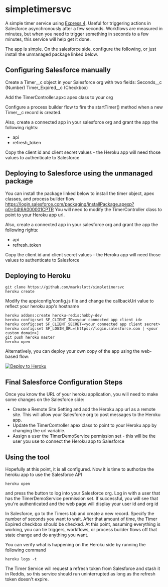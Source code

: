 # simpletimersvc

A simple timer service using [Express 4](http://expressjs.com/). Useful for triggering actions in Salesforce asynchronously after a few seconds. Workflows are measured in minutes, but when you need to trigger something in seconds to a few minutes, this service will help get it done.

The app is simple. On the salesforce side, configure the following, or just install the unmanaged package linked below.

## Configuring Salesforce manually

Create a Timer__c object in your Salesforce org with two fields:
Seconds__c (Number)
Timer_Expired__c (Checkbox)

Add the TimerController.apxc apex class to your org

Configure a process builder flow to fire the startTimer() method when a new Timer__c record is created.

Also, create a connected app in your salesforce org and grant the app the following rights: 
- api
- refresh_token

Copy the client id and client secret values - the Heroku app will need those values to authenticate to Salesforce


## Deploying to Salesforce using the unmanaged package

You can install the package linked below to install the timer object, apex classes, and process builder flow
<https://login.salesforce.com/packaging/installPackage.apexp?p0=04t6A000001CPTR>
You will need to modify the TimerController class to point to your Heroku app url.

Also, create a connected app in your salesforce org and grant the app the following rights: 
- api
- refresh_token

Copy the client id and client secret values - the Heroku app will need those values to authenticate to Salesforce

## Deploying to Heroku

```
git clone https://github.com/markslott/simpletimersvc
heroku create
```
Modify the app/config/config.js file and change the callbackUri value to reflect your heroku app's hostname
```
heroku addons:create heroku-redis:hobby-dev
heroku config:set SF_CLIENT_ID=<your connected app client id>
heroku config:set SF_CLIENT_SECRET=<your connected app client secret>
heroku config:set SF_LOGIN_URL=[https://login.salesforce.com | <your custom domain>]
git push heroku master
heroku open
```

Alternatively, you can deploy your own copy of the app using the web-based flow:

[![Deploy to Heroku](https://www.herokucdn.com/deploy/button.png)](https://heroku.com/deploy)

## Final Salesforce Configuration Steps

Once you know the URL of your heroku application, you will need to make some changes on the Salesforce side:
- Create a Remote Site Setting and add the Heroku app url as a remote site.  This will allow your Salesforce org to post messages to the Heroku app.
- Update the TimerController apex class to point to your Heroku app by changing the url variable.
- Assign a user the TimerDemoService permission set - this will be the user you use to connect the Heroku app to Salesforce


## Using the tool

Hopefully at this point, it is all configured. Now it is time to authorize the heroku app to use the Salesforce API
```
heroku open
```
and press the button to log into your Salesforce org. Log in with a user that has the TimerDemoService permission set.  If successful, you will see that you're authenticated and the web page will display your user id and org id

In Salesforce, go to the Timers tab and create a new record. Specify the number of seconds you want to wait. After that amount of time, the Timer Expired checkbox should be checked. At this point, assuming everything is working, you can tie triggers, workflows, or process builder flows off that state change and do anything you want.

You can verify what is happening on the Heroku side by running the following command
```
heroku logs -t
```

The Timer Service will request a refresh token from Salesforce and stash it in Reddis, so this service should run uninterrupted as long as the refresh token doesn't expire.  

